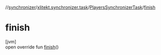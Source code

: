 //[synchronizer](../../../index.md)/[xlitekt.synchronizer.task](../index.md)/[PlayersSynchronizerTask](index.md)/[finish](finish.md)

# finish

[jvm]\
open override fun [finish](finish.md)()
